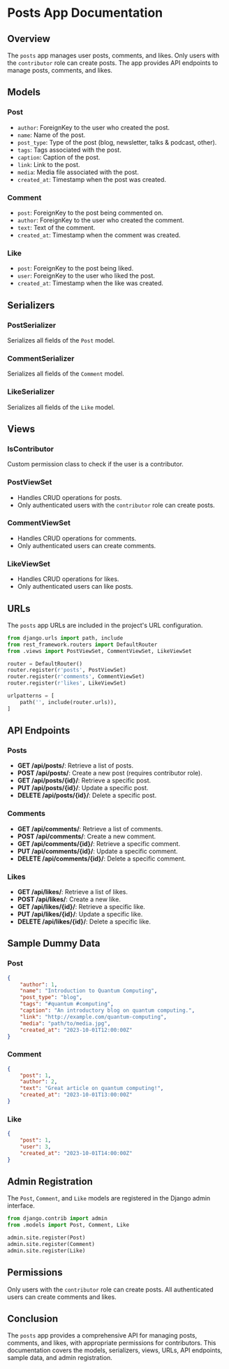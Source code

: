 
# Posts App Documentation

## Overview

The `posts` app manages user posts, comments, and likes. Only users with the `contributor` role can create posts. The app provides API endpoints to manage posts, comments, and likes.

## Models

### Post

- `author`: ForeignKey to the user who created the post.
- `name`: Name of the post.
- `post_type`: Type of the post (blog, newsletter, talks & podcast, other).
- `tags`: Tags associated with the post.
- `caption`: Caption of the post.
- `link`: Link to the post.
- `media`: Media file associated with the post.
- `created_at`: Timestamp when the post was created.

### Comment

- `post`: ForeignKey to the post being commented on.
- `author`: ForeignKey to the user who created the comment.
- `text`: Text of the comment.
- `created_at`: Timestamp when the comment was created.

### Like

- `post`: ForeignKey to the post being liked.
- `user`: ForeignKey to the user who liked the post.
- `created_at`: Timestamp when the like was created.

## Serializers

### PostSerializer

Serializes all fields of the `Post` model.

### CommentSerializer

Serializes all fields of the `Comment` model.

### LikeSerializer

Serializes all fields of the `Like` model.

## Views

### IsContributor

Custom permission class to check if the user is a contributor.

### PostViewSet

- Handles CRUD operations for posts.
- Only authenticated users with the `contributor` role can create posts.

### CommentViewSet

- Handles CRUD operations for comments.
- Only authenticated users can create comments.

### LikeViewSet

- Handles CRUD operations for likes.
- Only authenticated users can like posts.

## URLs

The `posts` app URLs are included in the project's URL configuration.

```python
from django.urls import path, include
from rest_framework.routers import DefaultRouter
from .views import PostViewSet, CommentViewSet, LikeViewSet

router = DefaultRouter()
router.register(r'posts', PostViewSet)
router.register(r'comments', CommentViewSet)
router.register(r'likes', LikeViewSet)

urlpatterns = [
    path('', include(router.urls)),
]
```

## API Endpoints

### Posts

- **GET /api/posts/**: Retrieve a list of posts.
- **POST /api/posts/**: Create a new post (requires contributor role).
- **GET /api/posts/{id}/**: Retrieve a specific post.
- **PUT /api/posts/{id}/**: Update a specific post.
- **DELETE /api/posts/{id}/**: Delete a specific post.

### Comments

- **GET /api/comments/**: Retrieve a list of comments.
- **POST /api/comments/**: Create a new comment.
- **GET /api/comments/{id}/**: Retrieve a specific comment.
- **PUT /api/comments/{id}/**: Update a specific comment.
- **DELETE /api/comments/{id}/**: Delete a specific comment.

### Likes

- **GET /api/likes/**: Retrieve a list of likes.
- **POST /api/likes/**: Create a new like.
- **GET /api/likes/{id}/**: Retrieve a specific like.
- **PUT /api/likes/{id}/**: Update a specific like.
- **DELETE /api/likes/{id}/**: Delete a specific like.

## Sample Dummy Data

### Post

```json
{
    "author": 1,
    "name": "Introduction to Quantum Computing",
    "post_type": "blog",
    "tags": "#quantum #computing",
    "caption": "An introductory blog on quantum computing.",
    "link": "http://example.com/quantum-computing",
    "media": "path/to/media.jpg",
    "created_at": "2023-10-01T12:00:00Z"
}
```

### Comment

```json
{
    "post": 1,
    "author": 2,
    "text": "Great article on quantum computing!",
    "created_at": "2023-10-01T13:00:00Z"
}
```

### Like

```json
{
    "post": 1,
    "user": 3,
    "created_at": "2023-10-01T14:00:00Z"
}
```

## Admin Registration

The `Post`, `Comment`, and `Like` models are registered in the Django admin interface.

```python
from django.contrib import admin
from .models import Post, Comment, Like

admin.site.register(Post)
admin.site.register(Comment)
admin.site.register(Like)
```

## Permissions

Only users with the `contributor` role can create posts. All authenticated users can create comments and likes.

## Conclusion

The `posts` app provides a comprehensive API for managing posts, comments, and likes, with appropriate permissions for contributors. This documentation covers the models, serializers, views, URLs, API endpoints, sample data, and admin registration.
